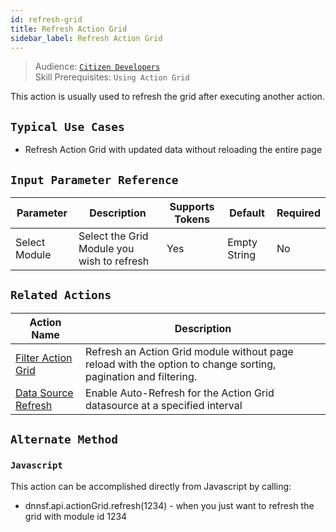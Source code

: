 ```yaml
---
id: refresh-grid
title: Refresh Action Grid
sidebar_label: Refresh Action Grid
---
```


> Audience: [`Citizen Developers`](/docs/audience#citizen-developers)<br/>
> Skill Prerequisites: `Using Action Grid`

This action is usually used to refresh the grid after executing another action.

## `Typical Use Cases`

- Refresh Action Grid with updated data without reloading the entire page


## `Input Parameter Reference`

| Parameter | Description | Supports Tokens | Default | Required |
| -- | -- | -- | -- | -- |
| Select Module | Select the Grid Module you wish to refresh| Yes | Empty String | No |


## `Related Actions`

| Action Name | Description|
|-------------|------------|
| [Filter Action Grid](docs/actions/filter-action-grid) | Refresh an Action Grid module without page reload with the option to change sorting, pagination and filtering. |
| [Data Source Refresh](docs/actions/datasource-refresh) | Enable Auto-Refresh for the Action Grid datasource at a specified interval |

## `Alternate Method`

### `Javascript`
  
This action can be accomplished directly from Javascript by calling:

- dnnsf.api.actionGrid.refresh(1234) - when you just want to refresh the grid with module id 1234
  

